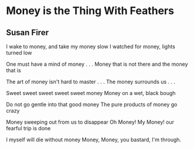 # Money is the Thing With Feathers
## Susan Firer
I wake to money, and take my money slow
I watched for money, lights turned low

One must have a mind of money . . .
Money that is not there and the money that is

The art of money isn't hard to master
. . . The money surrounds us . . .

Sweet sweet sweet sweet sweet money
Money on a wet, black bough

Do not go gentle into that good money
The pure products of money go crazy

Money sweeping out from us to disappear
Oh Money! My Money! our fearful trip is done

I myself will die without money
Money, Money, you bastard, I'm through.